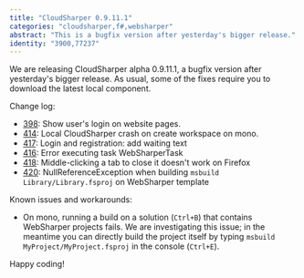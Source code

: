 ```yaml
---
title: "CloudSharper 0.9.11.1"
categories: "cloudsharper,f#,websharper"
abstract: "This is a bugfix version after yesterday's bigger release."
identity: "3900,77237"
---
```

We are releasing CloudSharper alpha 0.9.11.1, a bugfix version after yesterday's bigger release. As usual, some of the fixes require you to download the latest local component.

Change log:

 * [398](https://bitbucket.org/IntelliFactory/cloudsharper/issue/398/show-users-login-on-website-pages): Show user's login on website pages.
 * [414](https://bitbucket.org/IntelliFactory/cloudsharper/issue/414/local-cloudsharper-crash-on-create): Local CloudSharper crash on create workspace on mono.
 * [417](https://bitbucket.org/IntelliFactory/cloudsharper/issue/417/login-and-registration-add-waiting-text): Login and registration: add waiting text
 * [416](https://bitbucket.org/IntelliFactory/cloudsharper/issue/416/error-executing-task-websharpertask): Error executing task WebSharperTask
 * [418](https://bitbucket.org/IntelliFactory/cloudsharper/issue/419/middle-clicking-a-tab-to-close-it-doesnt): Middle-clicking a tab to close it doesn't work on Firefox
 * [420](https://bitbucket.org/IntelliFactory/cloudsharper/issue/420/nre-when-building-xbuild-library): NullReferenceException when building `msbuild Library/Library.fsproj` on WebSharper template

Known issues and workarounds:

 * On mono, running a build on a solution (`Ctrl+B`) that contains WebSharper projects fails. We are investigating this issue; in the meantime you can directly build the project itself by typing `msbuild MyProject/MyProject.fsproj` in the console (`Ctrl+E`).

Happy coding!
